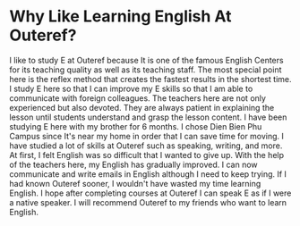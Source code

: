 # Why Like Learning English At Outeref?

I like to study E at Outeref because It is one of the famous English Centers for its teaching quality as well as its teaching staff.
The most special point here is the reflex method that creates the fastest results in the shortest time.
I study E here so that I can improve my E skills so that I am able to communicate with foreign colleagues.
The teachers here are not only experienced but also devoted. They are always patient in explaining the lesson until students understand and grasp the lesson content. I have been studying E here with my brother for 6 months. I chose Dien Bien Phu Campus since It's near my home in order that I can save time for moving.
I have studied a lot of skills at Outeref such as speaking, writing, and more. At first, I felt English was so difficult that I wanted to give up. With the help of the teachers here, my English has gradually improved. I can now communicate and write emails in English although I need to keep trying. If I had known Outeref sooner, I wouldn't have wasted my time learning English.
I hope after completing courses at Outeref I can speak E as if I were a native speaker. I will recommend Outeref to my friends who want to learn English.